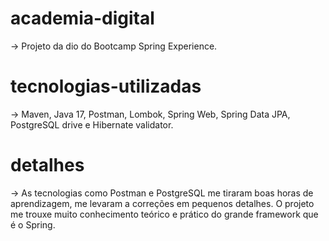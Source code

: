 # academia-digital
-> Projeto da dio do Bootcamp Spring Experience.

# tecnologias-utilizadas
-> Maven, Java 17, Postman, Lombok, Spring Web, Spring Data JPA, PostgreSQL drive e Hibernate validator.

# detalhes
-> As tecnologias como Postman e PostgreSQL me tiraram boas horas de aprendizagem, me levaram a correções em pequenos detalhes. 
O projeto me trouxe muito conhecimento teórico e prático do grande framework que é o Spring.
